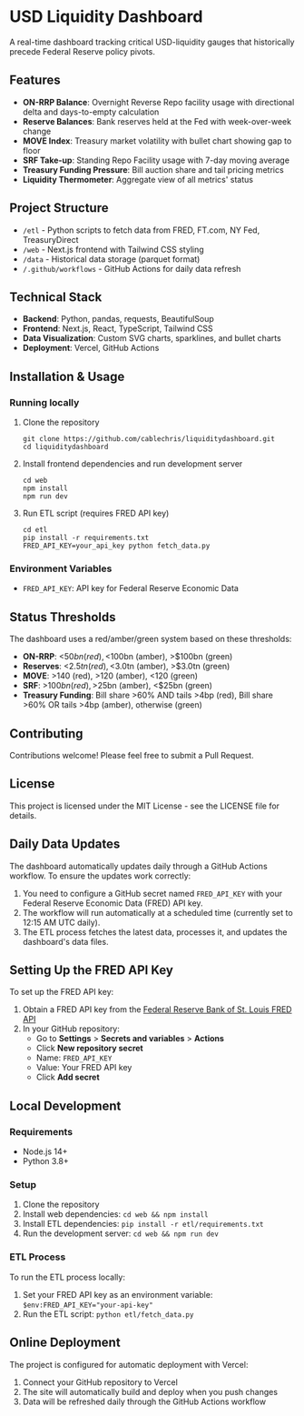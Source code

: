 # USD Liquidity Dashboard

A real-time dashboard tracking critical USD-liquidity gauges that historically precede Federal Reserve policy pivots.

## Features

- **ON-RRP Balance**: Overnight Reverse Repo facility usage with directional delta and days-to-empty calculation
- **Reserve Balances**: Bank reserves held at the Fed with week-over-week change
- **MOVE Index**: Treasury market volatility with bullet chart showing gap to floor
- **SRF Take-up**: Standing Repo Facility usage with 7-day moving average
- **Treasury Funding Pressure**: Bill auction share and tail pricing metrics
- **Liquidity Thermometer**: Aggregate view of all metrics' status

## Project Structure

- `/etl` - Python scripts to fetch data from FRED, FT.com, NY Fed, TreasuryDirect
- `/web` - Next.js frontend with Tailwind CSS styling
- `/data` - Historical data storage (parquet format)
- `/.github/workflows` - GitHub Actions for daily data refresh

## Technical Stack

- **Backend**: Python, pandas, requests, BeautifulSoup
- **Frontend**: Next.js, React, TypeScript, Tailwind CSS
- **Data Visualization**: Custom SVG charts, sparklines, and bullet charts
- **Deployment**: Vercel, GitHub Actions

## Installation & Usage

### Running locally

1. Clone the repository
   ```
   git clone https://github.com/cablechris/liquiditydashboard.git
   cd liquiditydashboard
   ```

2. Install frontend dependencies and run development server
   ```
   cd web
   npm install
   npm run dev
   ```

3. Run ETL script (requires FRED API key)
   ```
   cd etl
   pip install -r requirements.txt
   FRED_API_KEY=your_api_key python fetch_data.py
   ```

### Environment Variables

- `FRED_API_KEY`: API key for Federal Reserve Economic Data

## Status Thresholds

The dashboard uses a red/amber/green system based on these thresholds:

- **ON-RRP**: <$50bn (red), <$100bn (amber), >$100bn (green)
- **Reserves**: <$2.5tn (red), <$3.0tn (amber), >$3.0tn (green)
- **MOVE**: >140 (red), >120 (amber), <120 (green)
- **SRF**: >$100bn (red), >$25bn (amber), <$25bn (green)
- **Treasury Funding**: Bill share >60% AND tails >4bp (red), Bill share >60% OR tails >4bp (amber), otherwise (green)

## Contributing

Contributions welcome! Please feel free to submit a Pull Request.

## License

This project is licensed under the MIT License - see the LICENSE file for details.

## Daily Data Updates

The dashboard automatically updates daily through a GitHub Actions workflow. To ensure the updates work correctly:

1. You need to configure a GitHub secret named `FRED_API_KEY` with your Federal Reserve Economic Data (FRED) API key.
2. The workflow will run automatically at a scheduled time (currently set to 12:15 AM UTC daily).
3. The ETL process fetches the latest data, processes it, and updates the dashboard's data files.

## Setting Up the FRED API Key

To set up the FRED API key:

1. Obtain a FRED API key from the [Federal Reserve Bank of St. Louis FRED API](https://fred.stlouisfed.org/docs/api/api_key.html)
2. In your GitHub repository:
   - Go to **Settings** > **Secrets and variables** > **Actions**
   - Click **New repository secret**
   - Name: `FRED_API_KEY`
   - Value: Your FRED API key
   - Click **Add secret**

## Local Development

### Requirements

- Node.js 14+
- Python 3.8+

### Setup

1. Clone the repository
2. Install web dependencies: `cd web && npm install`
3. Install ETL dependencies: `pip install -r etl/requirements.txt`
4. Run the development server: `cd web && npm run dev`

### ETL Process

To run the ETL process locally:

1. Set your FRED API key as an environment variable: `$env:FRED_API_KEY="your-api-key"`
2. Run the ETL script: `python etl/fetch_data.py`

## Online Deployment

The project is configured for automatic deployment with Vercel:

1. Connect your GitHub repository to Vercel
2. The site will automatically build and deploy when you push changes
3. Data will be refreshed daily through the GitHub Actions workflow
